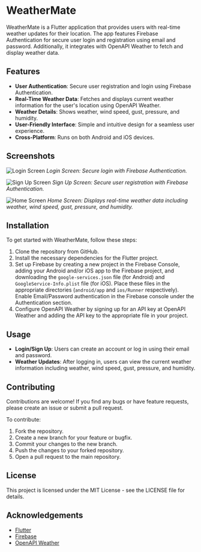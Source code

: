# WeatherMate

WeatherMate is a Flutter application that provides users with real-time weather updates for their location. The app features Firebase Authentication for secure user login and registration using email and password. Additionally, it integrates with OpenAPI Weather to fetch and display weather data.

## Features

- **User Authentication**: Secure user registration and login using Firebase Authentication.
- **Real-Time Weather Data**: Fetches and displays current weather information for the user's location using OpenAPI Weather.
- **Weather Details**: Shows weather, wind speed, gust, pressure, and humidity.
- **User-Friendly Interface**: Simple and intuitive design for a seamless user experience.
- **Cross-Platform**: Runs on both Android and iOS devices.

## Screenshots

![Login Screen](path_to_your_image/login_screen.png)
*Login Screen: Secure login with Firebase Authentication.*

![Sign Up Screen](path_to_your_image/signup_screen.png)
*Sign Up Screen: Secure user registration with Firebase Authentication.*

![Home Screen](path_to_your_image/home_screen.png)
*Home Screen: Displays real-time weather data including weather, wind speed, gust, pressure, and humidity.*

## Installation

To get started with WeatherMate, follow these steps:

1. Clone the repository from GitHub.
2. Install the necessary dependencies for the Flutter project.
3. Set up Firebase by creating a new project in the Firebase Console, adding your Android and/or iOS app to the Firebase project, and downloading the `google-services.json` file (for Android) and `GoogleService-Info.plist` file (for iOS). Place these files in the appropriate directories (`android/app` and `ios/Runner` respectively). Enable Email/Password authentication in the Firebase console under the Authentication section.
4. Configure OpenAPI Weather by signing up for an API key at OpenAPI Weather and adding the API key to the appropriate file in your project.

## Usage

- **Login/Sign Up**: Users can create an account or log in using their email and password.
- **Weather Updates**: After logging in, users can view the current weather information including weather, wind speed, gust, pressure, and humidity.

## Contributing

Contributions are welcome! If you find any bugs or have feature requests, please create an issue or submit a pull request.

To contribute:
1. Fork the repository.
2. Create a new branch for your feature or bugfix.
3. Commit your changes to the new branch.
4. Push the changes to your forked repository.
5. Open a pull request to the main repository.

## License

This project is licensed under the MIT License - see the LICENSE file for details.

## Acknowledgements

- [Flutter](https://flutter.dev/)
- [Firebase](https://firebase.google.com/)
- [OpenAPI Weather](https://openweathermap.org/api)
